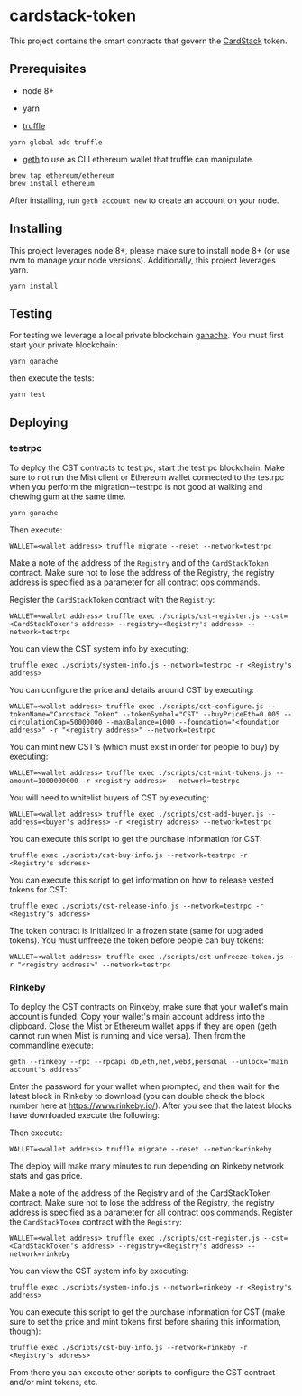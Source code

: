 # cardstack-token
This project contains the smart contracts that govern the [CardStack](https://cardstack.com) token.

## Prerequisites
* node 8+

* yarn

* [truffle](http://truffleframework.com/)
```
yarn global add truffle
```

* [geth](https://github.com/ethereum/go-ethereum/wiki/Installation-Instructions-for-Mac) to use as CLI ethereum wallet that truffle can manipulate.
```
brew tap ethereum/ethereum
brew install ethereum
```
After installing, run `geth account new` to create an account on your node.

## Installing
This project leverages node 8+, please make sure to install node 8+ (or use nvm to manage your node versions). Additionally, this project leverages yarn.

```
yarn install
```


## Testing
For testing we leverage a local private blockchain [ganache](https://github.com/trufflesuite/ganache). You must first start your private blockchain:
```
yarn ganache
```

then execute the tests:
```
yarn test
```


## Deploying

### testrpc
To deploy the CST contracts to testrpc, start the testrpc blockchain. Make sure to not run the Mist client or Ethereum wallet connected to the testrpc when you perform the migration--testrpc is not good at walking and chewing gum at the same time.
```
yarn ganache
```

Then execute:
```
WALLET=<wallet address> truffle migrate --reset --network=testrpc
```

Make a note of the address of the `Registry` and of the `CardStackToken` contract. Make sure not to lose the address of the Registry, the registry address is specified as a parameter for all contract ops commands.

Register the `CardStackToken` contract with the `Registry`:
```
WALLET=<wallet address> truffle exec ./scripts/cst-register.js --cst=<CardStackToken's address> --registry=<Registry's address> --network=testrpc
```

You can view the CST system info by executing:
```
truffle exec ./scripts/system-info.js --network=testrpc -r <Registry's address>
```

You can configure the price and details around CST by executing:
```
WALLET=<wallet address> truffle exec ./scripts/cst-configure.js --tokenName="Cardstack Token" --tokenSymbol="CST" --buyPriceEth=0.005 --circulationCap=50000000 --maxBalance=1000 --foundation="<foundation address>" -r "<registry address>" --network=testrpc
```

You can mint new CST's (which must exist in order for people to buy) by executing:
```
WALLET=<wallet address> truffle exec ./scripts/cst-mint-tokens.js --amount=1000000000 -r <registry address> --network=testrpc
```

You will need to whitelist buyers of CST by executing:
```
WALLET=<wallet address> truffle exec ./scripts/cst-add-buyer.js --address=<buyer's address> -r <registry address> --network=testrpc
```

You can execute this script to get the purchase information for CST:
```
truffle exec ./scripts/cst-buy-info.js --network=testrpc -r <Registry's address>
```

You can execute this script to get information on how to release vested tokens for CST:
```
truffle exec ./scripts/cst-release-info.js --network=testrpc -r <Registry's address>
```

The token contract is initialized in a frozen state (same for upgraded tokens). You must unfreeze the token before people can buy tokens:
```
WALLET=<wallet address> truffle exec ./scripts/cst-unfreeze-token.js -r "<registry address>" --network=testrpc
```

### Rinkeby
To deploy the CST contracts on Rinkeby, make sure that your wallet's main account is funded. Copy your wallet's main account address into the clipboard. Close the Mist or Ethereum wallet apps if they are open (geth cannot run when Mist is running and vice versa). Then from the commandline execute:
```
geth --rinkeby --rpc --rpcapi db,eth,net,web3,personal --unlock="main account's address"
```

Enter the password for your wallet when prompted, and then wait for the latest block in Rinkeby to download (you can double check the block number here at https://www.rinkeby.io/). After you see that the latest blocks have downloaded execute the following:


Then execute:
```
WALLET=<wallet address> truffle migrate --reset --network=rinkeby
```
The deploy will make many minutes to run depending on Rinkeby network stats and gas price.

Make a note of the address of the Registry and of the CardStackToken contract. Make sure not to lose the address of the Registry, the registry address is specified as a parameter for all contract ops commands.
Register the `CardStackToken` contract with the `Registry`:
```
WALLET=<wallet address> truffle exec ./scripts/cst-register.js --cst=<CardStackToken's address> --registry=<Registry's address> --network=rinkeby
```

You can view the CST system info by executing:
```
truffle exec ./scripts/system-info.js --network=rinkeby -r <Registry's address>
```

You can execute this script to get the purchase information for CST (make sure to set the price and mint tokens first before sharing this information, though):
```
truffle exec ./scripts/cst-buy-info.js --network=rinkeby -r <Registry's address>
```

From there you can execute other scripts to configure the CST contract and/or mint tokens, etc.

